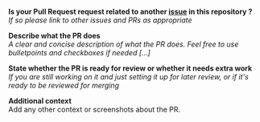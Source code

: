 **Is your Pull Request request related to another [issue](https://github.com/bbc/react-transcript-editor/issues) in this repository ?**      
_If so please link to other issues and PRs as appropriate_

**Describe what the PR does**    
_A clear and concise description of what the PR does. Feel free to use bulletpoints and checkboxes if needed [...]_


**State whether the PR is ready for review or whether it needs extra work**    
_If you are still working on it and just setting it up for later review, or if it's ready to be reviewed for merging_

**Additional context**    
Add any other context or screenshots about the PR.
